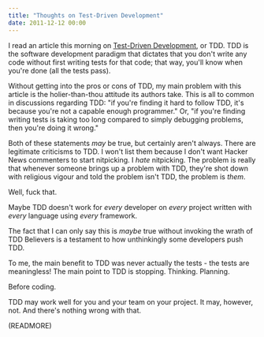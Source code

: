 ```yaml
---
title: "Thoughts on Test-Driven Development"
date: 2011-12-12 00:00
---
```


I read an article this morning on [Test-Driven Development](http://codesheriff.blogspot.com/2011/11/excuse-5-frequent-refactoring-excuse.html), or TDD. TDD is the software development paradigm that dictates that you don't write any code without first writing tests for that code; that way, you'll know when you're done (all the tests pass).

 Without getting into the pros or cons of TDD, my main problem with this article is the holier-than-thou attitude its authors take. This is all to common in discussions regarding TDD: "if you're finding it hard to follow TDD, it's because you're not a capable enough programmer." Or, "if you're finding writing tests is taking too long compared to simply debugging problems, then you're doing it wrong."

Both of these statements _may_&nbsp;be true, but certainly aren't always. There are legitimate criticisms to TDD. I won't list them because I don't want Hacker News commenters to start nitpicking. I _hate_&nbsp;nitpicking. The problem is really that whenever someone brings up a problem with TDD, they're shot down with religious vigour and told the problem isn't TDD, the problem is _them_.

Well, fuck that.

Maybe TDD doesn't work for _every_ developer on _every_ project written with _every_ language using _every_ framework.

The fact that I can only say this is _maybe_&nbsp;true without invoking the wrath of TDD Believers is a testament to how unthinkingly some developers push TDD.

To me, the main benefit to TDD was never actually the tests - the tests are meaningless! The main point to TDD is stopping. Thinking. Planning.

Before coding.

TDD may work well for you and your team on your project. It may, however, not. And there's nothing wrong with that.

(READMORE)
